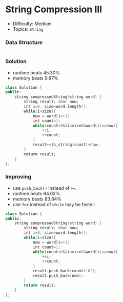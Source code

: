 # String Compression III
- Difficulty: Medium
- Topics: `String`

### Data Structure
``` cpp
```

### Solution
- runtime beats 45.30%
- memory beats 9.87%
``` cpp
class Solution {
public:
    string compressedString(string word) {
        string result; char now;
        int i=0, size=word.length();
        while(i<size){
            now = word[i++];
            int count=1;
            while(count<9&&i<size&&word[i]==now){
                ++i;
                ++count;
            }
            result+=to_string(count)+now;
        }
        return result;
    }
};
```

### Improving
- use `push_back()` instead of `+=`.
- runtime beats 94.02%
- memory beats 83.84%
- use `for` instead of `while` may be faster.
``` cpp
class Solution {
public:
    string compressedString(string word) {
        string result; char now;
        int i=0, size=word.length();
        while(i<size){
            now = word[i++];
            int count=1;
            while(count<9&&i<size&&word[i]==now){
                ++i;
                ++count;
            }
            result.push_back(count+'0');
            result.push_back(now);
        }
        return result;
    }
};
```